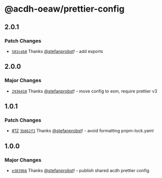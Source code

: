 # @acdh-oeaw/prettier-config

## 2.0.1

### Patch Changes

- [`583ceb8`](https://github.com/acdh-oeaw/prettier-config/commit/583ceb8f8abee993777b61bf22f576550331117a)
  Thanks [@stefanprobst](https://github.com/stefanprobst)! - add exports

## 2.0.0

### Major Changes

- [`2936410`](https://github.com/acdh-oeaw/prettier-config/commit/29364108bfdabe976837d7f024c49df9e2e47d4a)
  Thanks [@stefanprobst](https://github.com/stefanprobst)! - move config to esm, require prettier v3

## 1.0.1

### Patch Changes

- [#12](https://github.com/acdh-oeaw/prettier-config/pull/12)
  [`3b662f3`](https://github.com/acdh-oeaw/prettier-config/commit/3b662f37c9cec37eed539c36a43b4ace3b4edf95)
  Thanks [@stefanprobst](https://github.com/stefanprobst)! - avoid formatting pnpm-lock.yaml

## 1.0.0

### Major Changes

- [`e3839bb`](https://github.com/acdh-oeaw/prettier-config/commit/e3839bbee6a9259de5e744398274226f16540c46)
  Thanks [@stefanprobst](https://github.com/stefanprobst)! - publish shared acdh prettier config
